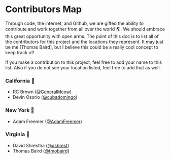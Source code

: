 # Contributors Map

Through code, the internet, and Github, we are gifted the ability to contribute and work together from all over the world :earth_americas:. We should embrace this great opportunity with open arms. The point of this doc is to list all of the contributors for this project and the locations they represent. It may just be me [Thomas Baird], but I believe this could be a really cool concept to keep track of!

If you make a contribution to this project, feel free to add your name to this list. Also if you do not see your location listed, feel free to add that as well.

### California :bridge_at_night:

- RC Brown ([@GeneralMeow](https://github.com/GeneralMeow))
- Devin Osorio ([@cubadomingo](https://github.com/cubadomingo))

### New York :statue_of_liberty:

- Adam Freemer ([@AdamFreemer](https://github.com/AdamFreemer))

### Virginia :icecream:

- David Shrestha ([@dshrest](https://github.com/dshrest))
- Thomas Baird ([@tmobaird](https://github.com/tmobaird))
